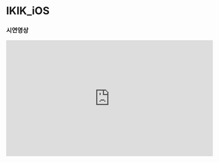 # IKIK_iOS

### 시연영상
<iframe width="560" height="315" src="https://www.youtube.com/embed/Q412VSAkng4" frameborder="0" allow="accelerometer; autoplay; clipboard-write; encrypted-media; gyroscope; picture-in-picture" allowfullscreen></iframe>
